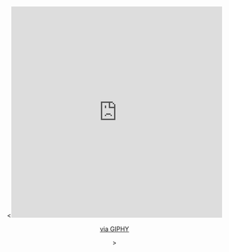 <div id="header" align="center">
  <<iframe src="https://giphy.com/embed/U4FkC2VqpeNRHjTDQ5" width="480" height="480" style="" frameBorder="0" class="giphy-embed" allowFullScreen></iframe><p><a href="https://giphy.com/gifs/technology-earth-communications-U4FkC2VqpeNRHjTDQ5">via GIPHY</a></p>>
</div>

<!---
Dkghuser/Dkghuser is a ✨ special ✨ repository because its `README.md` (this file) appears on your GitHub profile.
You can click the Preview link to take a look at your changes.
--->
